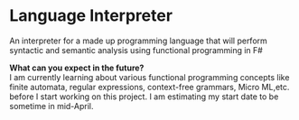 # Language Interpreter
An interpreter for a made up programming language that will perform syntactic and semantic analysis using functional programming in F#

**What can you expect in the future?** </br>
I am currently learning about various functional programming concepts like finite automata, regular expressions, context-free grammars, Micro ML,etc. before I start working on this project. I am estimating my start date to be sometime in mid-April.
